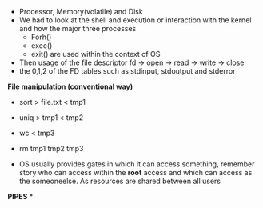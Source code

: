 * Processor, Memory(volatile) and Disk 
* We had to look at the shell and execution or interaction with the kernel and how the major three processes
  * Forh()
  * exec()
  * exit() are used within the context of OS
* Then usage of the file descriptor fd 
  -> open
  -> read
  -> write
  -> close
 * the 0,1,2 of the FD tables such as stdinput, stdoutput and stderror

**File manipulation  (conventional way)**
 * sort > file.txt < tmp1
 * uniq > tmp1 < tmp2
 * wc < tmp3
 * rm tmp1 tmp2 tmp3

* OS usually provides gates in which it can access something, remember story who can access within the **root** access and which can 
access as the someoneelse. As resources are shared between all users

**PIPES**
* 
